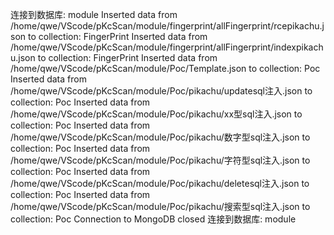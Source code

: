 连接到数据库: module
Inserted data from /home/qwe/VScode/pKcScan/module/fingerprint/allFingerprint/rcepikachu.json to collection: FingerPrint
Inserted data from /home/qwe/VScode/pKcScan/module/fingerprint/allFingerprint/indexpikachu.json to collection: FingerPrint
Inserted data from /home/qwe/VScode/pKcScan/module/Poc/Template.json to collection: Poc
Inserted data from /home/qwe/VScode/pKcScan/module/Poc/pikachu/updatesql注入.json to collection: Poc
Inserted data from /home/qwe/VScode/pKcScan/module/Poc/pikachu/xx型sql注入.json to collection: Poc
Inserted data from /home/qwe/VScode/pKcScan/module/Poc/pikachu/数字型sql注入.json to collection: Poc
Inserted data from /home/qwe/VScode/pKcScan/module/Poc/pikachu/字符型sql注入.json to collection: Poc
Inserted data from /home/qwe/VScode/pKcScan/module/Poc/pikachu/deletesql注入.json to collection: Poc
Inserted data from /home/qwe/VScode/pKcScan/module/Poc/pikachu/搜索型sql注入.json to collection: Poc
Connection to MongoDB closed
连接到数据库: module
